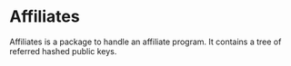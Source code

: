 # Affiliates
Affiliates is a package to handle an affiliate program.  It contains a tree of referred hashed public keys.
